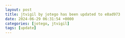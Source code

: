 ```yaml
---
layout: post
title: jtvigil by jotego has been updated to e8ad973
date: 2024-06-29 06:31:54 +0000
categories: [jotego, jtvigil]
tags: [update]
---
```


